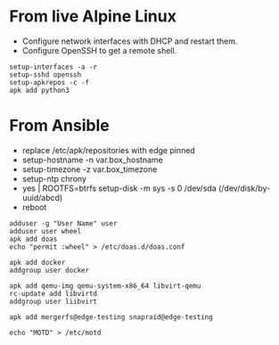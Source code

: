 # From live Alpine Linux

- Configure network interfaces with DHCP and restart them.
- Configure OpenSSH to get a remote shell.

```
setup-interfaces -a -r
setup-sshd openssh
setup-apkrepos -c -f 
apk add python3
```

# From Ansible

- replace /etc/apk/repositories with edge pinned
- setup-hostname -n var.box_hostname
- setup-timezone -z var.box_timezone
- setup-ntp chrony
- yes | ROOTFS=btrfs setup-disk -m sys -s 0 /dev/sda (/dev/disk/by-uuid/abcd)
- reboot

```
adduser -g "User Name" user
adduser user wheel
apk add doas
echo "permit :wheel" > /etc/doas.d/doas.conf
```

```
apk add docker 
addgroup user docker
```

```
apk add qemu-img qemu-system-x86_64 libvirt-qemu
rc-update add libvirtd
addgroup user liibvirt
```

```
apk add mergerfs@edge-testing snapraid@edge-testing 
```

```
echo "MOTD" > /etc/motd
```
